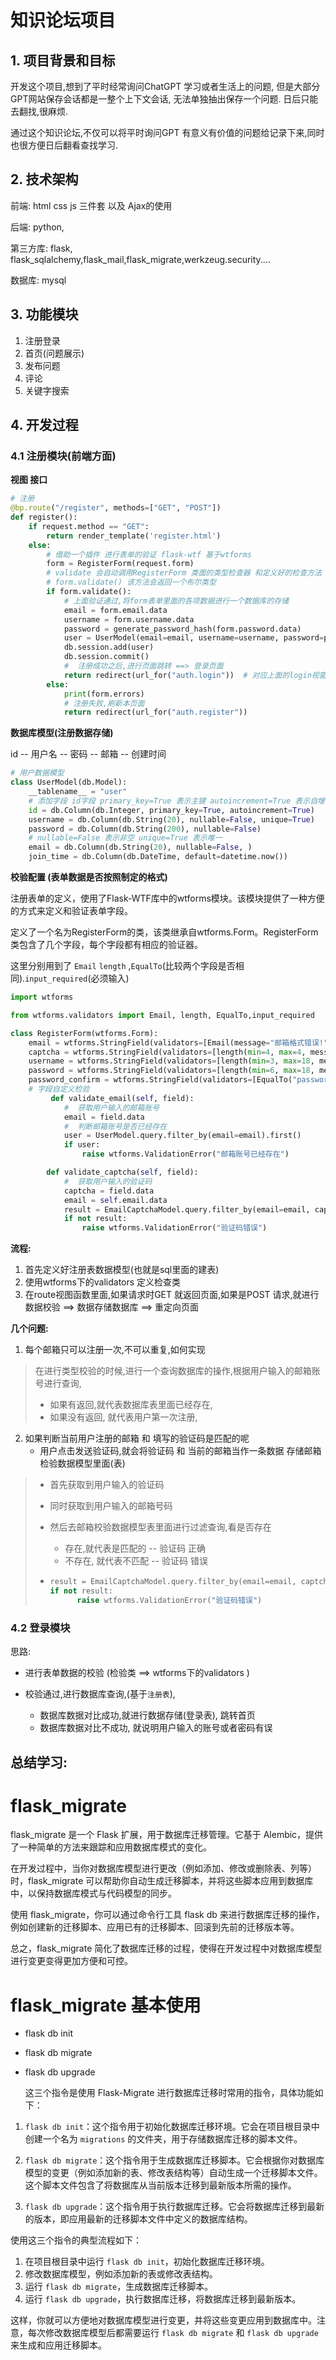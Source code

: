 # 知识论坛项目

## 1. 项目背景和目标

开发这个项目,想到了平时经常询问ChatGPT 学习或者生活上的问题, 但是大部分GPT网站保存会话都是一整个上下文会话, 无法单独抽出保存一个问题. 日后只能去翻找,很麻烦.

通过这个知识论坛,不仅可以将平时询问GPT 有意义有价值的问题给记录下来,同时也很方便日后翻看查找学习.

## 2. 技术架构

前端: html css js 三件套 以及 Ajax的使用

后端: python,

第三方库: flask, flask_sqlalchemy,flask_mail,flask_migrate,werkzeug.security....

数据库: mysql

## 3. 功能模块

1. 注册登录
2. 首页(问题展示)
3. 发布问题
4. 评论
5. 关键字搜索

## 4. 开发过程

### 4.1 注册模块(前端方面)

**视图 接口**

```python
# 注册
@bp.route("/register", methods=["GET", "POST"])
def register():
    if request.method == "GET":
        return render_template('register.html')
    else:
        # 借助一个插件 进行表单的验证 flask-wtf 基于wtforms
        form = RegisterForm(request.form)
        # validate 会自动调用RegisterForm 类面的类型检查器 和定义好的检查方法
        # form.validate() 该方法会返回一个布尔类型
        if form.validate():
            # 上面验证通过,将form表单里面的各项数据进行一个数据库的存储
            email = form.email.data
            username = form.username.data
            password = generate_password_hash(form.password.data)
            user = UserModel(email=email, username=username, password=password)
            db.session.add(user)
            db.session.commit()
            #  注册成功之后,进行页面跳转 ==> 登录页面
            return redirect(url_for("auth.login"))  # 对应上面的login视窗函数
        else:
            print(form.errors)
            # 注册失败,刷新本页面
            return redirect(url_for("auth.register"))
```

**数据库模型(注册数据存储)**

id -- 用户名 -- 密码 --  邮箱 --  创建时间

```python
# 用户数据模型
class UserModel(db.Model):
    __tablename__ = "user"
    # 添加字段 id字段 primary_key=True 表示主键 autoincrement=True 表示自增
    id = db.Column(db.Integer, primary_key=True, autoincrement=True)
    username = db.Column(db.String(20), nullable=False, unique=True)
    password = db.Column(db.String(200), nullable=False)
    # nullable=False 表示非空 unique=True 表示唯一
    email = db.Column(db.String(20), nullable=False, )
    join_time = db.Column(db.DateTime, default=datetime.now())

```

**校验配置 (表单数据是否按照制定的格式)**

注册表单的定义，使用了Flask-WTF库中的wtforms模块。该模块提供了一种方便的方式来定义和验证表单字段。

定义了一个名为RegisterForm的类，该类继承自wtforms.Form。RegisterForm类包含了几个字段，每个字段都有相应的验证器。

这里分别用到了 `Email` `length` ,`EqualTo`(比较两个字段是否相同).`input_required`(必须输入)

```python
import wtforms

from wtforms.validators import Email, length, EqualTo,input_required

class RegisterForm(wtforms.Form):
    email = wtforms.StringField(validators=[Email(message="邮箱格式错误!")])
    captcha = wtforms.StringField(validators=[length(min=4, max=4, message="验证码有误!")])
    username = wtforms.StringField(validators=[length(min=3, max=18, message="用户名长度有误!")])
    password = wtforms.StringField(validators=[length(min=6, max=18, message="密码长度有误!")])
    password_confirm = wtforms.StringField(validators=[EqualTo("password", message="两次密码不一致!")])
    # 字段自定义检验
         def validate_email(self, field):
            #  获取用户输入的邮箱账号
            email = field.data
            #  判断邮箱账号是否已经存在
            user = UserModel.query.filter_by(email=email).first()
            if user:
                raise wtforms.ValidationError("邮箱账号已经存在")

        def validate_captcha(self, field):
            #  获取用户输入的验证码
            captcha = field.data
            email = self.email.data
            result = EmailCaptchaModel.query.filter_by(email=email, captcha=captcha).first()
            if not result:
                raise wtforms.ValidationError("验证码错误")

```

**流程:**

1. 首先定义好注册表数据模型(也就是sql里面的建表)
2. 使用wtforms下的validators 定义检查类
3. 在route视图函数里面,如果请求时GET 就返回页面,如果是POST 请求,就进行数据校验 ==> 数据存储数据库 ==> 重定向页面

**几个问题:** 

1. 每个邮箱只可以注册一次,不可以重复,如何实现

> 在进行类型校验的时候,进行一个查询数据库的操作,根据用户输入的邮箱账号进行查询,
>
> - 如果有返回,就代表数据库表里面已经存在,
> - 如果没有返回, 就代表用户第一次注册,

2. 如果判断当前用户注册的邮箱 和 填写的验证码是匹配的呢
   - 用户点击发送验证码,就会将验证码 和 当前的邮箱当作一条数据 存储邮箱检验数据模型里面(表)

> - 首先获取到用户输入的验证码
>
> - 同时获取到用户输入的邮箱号码
>
> - 然后去邮箱校验数据模型表里面进行过滤查询,看是否存在
>
>   - 存在,就代表是匹配的  -- 验证码 正确
>   - 不存在, 就代表不匹配 -- 验证码 错误
>
> - ```python
>   result = EmailCaptchaModel.query.filter_by(email=email, captcha=captcha).first()
>   if not result:
>         raise wtforms.ValidationError("验证码错误")
>   ```

### 4.2 登录模块

思路: 

- 进行表单数据的校验 (检验类 ==> wtforms下的validators  )

- 校验通过,进行数据库查询,(基于``注册表``),

  - 数据库数据对比成功,就进行数据存储(登录表), 跳转首页
  - 数据库数据对比不成功, 就说明用户输入的账号或者密码有误

  

## 总结学习:



# flask_migrate 



flask_migrate 是一个 Flask 扩展，用于数据库迁移管理。它基于 Alembic，提供了一种简单的方法来跟踪和应用数据库模式的变化。

在开发过程中，当你对数据库模型进行更改（例如添加、修改或删除表、列等）时，flask_migrate 可以帮助你自动生成迁移脚本，并将这些脚本应用到数据库中，以保持数据库模式与代码模型的同步。

使用 flask_migrate，你可以通过命令行工具 flask db 来进行数据库迁移的操作，例如创建新的迁移脚本、应用已有的迁移脚本、回滚到先前的迁移版本等。

总之，flask_migrate 简化了数据库迁移的过程，使得在开发过程中对数据库模型进行变更变得更加方便和可控。

# flask_migrate 基本使用




- flask db init

- flask db migrate

- flask db upgrade

  这三个指令是使用 Flask-Migrate 进行数据库迁移时常用的指令，具体功能如下：

1. `flask db init`：这个指令用于初始化数据库迁移环境。它会在项目根目录中创建一个名为 `migrations` 的文件夹，用于存储数据库迁移的脚本文件。

2. `flask db migrate`：这个指令用于生成数据库迁移脚本。它会根据你对数据库模型的变更（例如添加新的表、修改表结构等）自动生成一个迁移脚本文件。这个脚本文件包含了将数据库从当前版本迁移到最新版本所需的操作。

3. `flask db upgrade`：这个指令用于执行数据库迁移。它会将数据库迁移到最新的版本，即应用最新的迁移脚本文件中定义的数据库结构。

使用这三个指令的典型流程如下：

1. 在项目根目录中运行 `flask db init`，初始化数据库迁移环境。
2. 修改数据库模型，例如添加新的表或修改表结构。
3. 运行 `flask db migrate`，生成数据库迁移脚本。
4. 运行 `flask db upgrade`，执行数据库迁移，将数据库迁移到最新版本。

这样，你就可以方便地对数据库模型进行变更，并将这些变更应用到数据库中。注意，每次修改数据库模型后都需要运行 `flask db migrate` 和 `flask db upgrade` 来生成和应用迁移脚本。